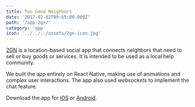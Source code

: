 ```yaml
---
title: Two Good Neighbors
date: '2017-02-02T09:55:00.000Z'
path: '/app-2gn/'
category: 'app'
icon: '../../../assets/2gn-icon.jpg'
---
```


[2GN](https://www.2gn.es/) is a location-based social app that connects neighbors that need to sell or buy goods or services. It is intended to be used as a local help community.

We built the app entirely on React Native, making use of animations and complex user interactions. The app also used *websocket*s to implement the chat feature.

Download the app for [iOS](https://itunes.apple.com/es/app/2gn/id1133890369) or [Android](https://play.google.com/store/apps/details?id=com.twogoodneighbors).
